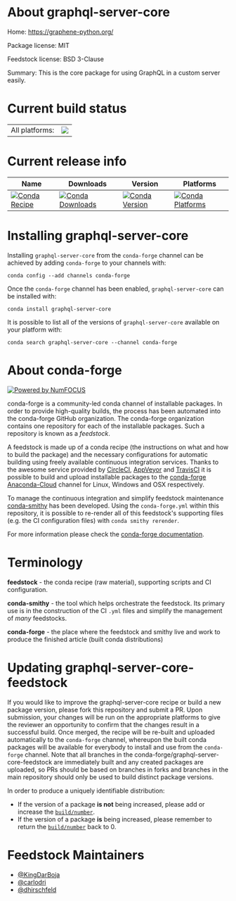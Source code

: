 About graphql-server-core
=========================

Home: https://graphene-python.org/

Package license: MIT

Feedstock license: BSD 3-Clause

Summary: This is the core package for using GraphQL in a custom server easily.



Current build status
====================


<table><tr><td>All platforms:</td>
    <td>
      <a href="https://dev.azure.com/conda-forge/feedstock-builds/_build/latest?definitionId=2960&branchName=master">
        <img src="https://dev.azure.com/conda-forge/feedstock-builds/_apis/build/status/graphql-server-core-feedstock?branchName=master">
      </a>
    </td>
  </tr>
</table>

Current release info
====================

| Name | Downloads | Version | Platforms |
| --- | --- | --- | --- |
| [![Conda Recipe](https://img.shields.io/badge/recipe-graphql--server--core-green.svg)](https://anaconda.org/conda-forge/graphql-server-core) | [![Conda Downloads](https://img.shields.io/conda/dn/conda-forge/graphql-server-core.svg)](https://anaconda.org/conda-forge/graphql-server-core) | [![Conda Version](https://img.shields.io/conda/vn/conda-forge/graphql-server-core.svg)](https://anaconda.org/conda-forge/graphql-server-core) | [![Conda Platforms](https://img.shields.io/conda/pn/conda-forge/graphql-server-core.svg)](https://anaconda.org/conda-forge/graphql-server-core) |

Installing graphql-server-core
==============================

Installing `graphql-server-core` from the `conda-forge` channel can be achieved by adding `conda-forge` to your channels with:

```
conda config --add channels conda-forge
```

Once the `conda-forge` channel has been enabled, `graphql-server-core` can be installed with:

```
conda install graphql-server-core
```

It is possible to list all of the versions of `graphql-server-core` available on your platform with:

```
conda search graphql-server-core --channel conda-forge
```


About conda-forge
=================

[![Powered by NumFOCUS](https://img.shields.io/badge/powered%20by-NumFOCUS-orange.svg?style=flat&colorA=E1523D&colorB=007D8A)](http://numfocus.org)

conda-forge is a community-led conda channel of installable packages.
In order to provide high-quality builds, the process has been automated into the
conda-forge GitHub organization. The conda-forge organization contains one repository
for each of the installable packages. Such a repository is known as a *feedstock*.

A feedstock is made up of a conda recipe (the instructions on what and how to build
the package) and the necessary configurations for automatic building using freely
available continuous integration services. Thanks to the awesome service provided by
[CircleCI](https://circleci.com/), [AppVeyor](https://www.appveyor.com/)
and [TravisCI](https://travis-ci.com/) it is possible to build and upload installable
packages to the [conda-forge](https://anaconda.org/conda-forge)
[Anaconda-Cloud](https://anaconda.org/) channel for Linux, Windows and OSX respectively.

To manage the continuous integration and simplify feedstock maintenance
[conda-smithy](https://github.com/conda-forge/conda-smithy) has been developed.
Using the ``conda-forge.yml`` within this repository, it is possible to re-render all of
this feedstock's supporting files (e.g. the CI configuration files) with ``conda smithy rerender``.

For more information please check the [conda-forge documentation](https://conda-forge.org/docs/).

Terminology
===========

**feedstock** - the conda recipe (raw material), supporting scripts and CI configuration.

**conda-smithy** - the tool which helps orchestrate the feedstock.
                   Its primary use is in the construction of the CI ``.yml`` files
                   and simplify the management of *many* feedstocks.

**conda-forge** - the place where the feedstock and smithy live and work to
                  produce the finished article (built conda distributions)


Updating graphql-server-core-feedstock
======================================

If you would like to improve the graphql-server-core recipe or build a new
package version, please fork this repository and submit a PR. Upon submission,
your changes will be run on the appropriate platforms to give the reviewer an
opportunity to confirm that the changes result in a successful build. Once
merged, the recipe will be re-built and uploaded automatically to the
`conda-forge` channel, whereupon the built conda packages will be available for
everybody to install and use from the `conda-forge` channel.
Note that all branches in the conda-forge/graphql-server-core-feedstock are
immediately built and any created packages are uploaded, so PRs should be based
on branches in forks and branches in the main repository should only be used to
build distinct package versions.

In order to produce a uniquely identifiable distribution:
 * If the version of a package **is not** being increased, please add or increase
   the [``build/number``](https://conda.io/docs/user-guide/tasks/build-packages/define-metadata.html#build-number-and-string).
 * If the version of a package **is** being increased, please remember to return
   the [``build/number``](https://conda.io/docs/user-guide/tasks/build-packages/define-metadata.html#build-number-and-string)
   back to 0.

Feedstock Maintainers
=====================

* [@KingDarBoja](https://github.com/KingDarBoja/)
* [@carlodri](https://github.com/carlodri/)
* [@dhirschfeld](https://github.com/dhirschfeld/)

